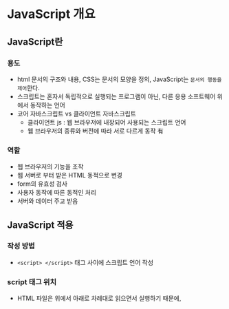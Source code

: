 # JavaScript 개요



## JavaScript란



### 용도

- html 문서의 구조와 내용, CSS는 문서의 모양을 정의, JavaScript는 `문서의 행동을 제어`한다.
- 스크립트는 혼자서 독립적으로 실행되는 프로그램이 아닌, 다른 응용 소프트웨어 위에서 동작하는 언어
- 코어 자바스크립트 vs 클라이언트 자바스크립트 
  - 클라이언트 js : 웹 브라우저에 내장되어 사용되는 스크립트 언어
  - 웹 브라우저의 종류와 버전에 따라 서로 다르게 동작 有



### 역할

- 웹 브라우저의 기능을 조작
- 웹 서버로 부터 받은 HTML 동적으로 변경
- form의 유효성 검사
- 사용자 동작에 따른 동적인 처리
- 서버와 데이터 주고 받음



## JavaScript 적용



### 작성 방법

- `<script> </script>` 태그 사이에 스크립트 언어 작성



### script 태그 위치

- HTML 파일은 위에서 아래로 차례대로 읽으면서 실행하기 때문에, <script> 태그의 위체 따라 실행 순서가 정해짐



### 외부 파일에 작성

- 작성한 js를 별도의 외부 파일로 저장하여 사용 O
- 복잡성 down, 재사용성 up
- script 태그의 src 속성에 외부 js 파일의 위치와 파일명 명시

```html
...
<body>
    
</body>
<script type = "text/javascript" src=".../" ></script>
```





### tip

- 자동완성
  - configure => 


- 주석
  - //
  - /* ~ */















